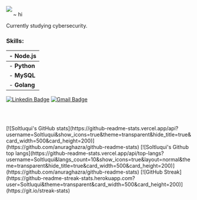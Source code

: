 <img align="left" src="https://images.vexels.com/media/users/3/260938/isolated/lists/fb69cbfbe9d5be3a276c4b5d7f97074e-blue-raven-bird.png">


~ hi

Currently studying cybersecurity.
### Skills:
| - **Node.js**   |
| --------        | 
|- **Python**     |
|- **MySQL**      |
|- **Golang**     |


[![Linkedin Badge](https://img.shields.io/badge/-LinkedIn-blue?style=flat-square&logo=Linkedin&logoColor=white&link=https://www.linkedin.com/in/soltluq/)](https://www.linkedin.com/in/soltluq/)
[![Gmail Badge](https://img.shields.io/badge/-Gmail-d14836?style=flat-square&logo=Gmail&logoColor=white&link=mail@ysoltluquiluizfernando@gmail.com)](mailto:mail@ysoltluquiluizfernando@gmail.com)

 
<br/><br/>

<div align="left">
[![Soltluqui's GitHub stats](https://github-readme-stats.vercel.app/api?username=Soltluqui&show_icons=true&theme=transparent&hide_title=true&card_width=500&card_height=200)](https://github.com/anuraghazra/github-readme-stats)
[![Soltluqui's Github top langs](https://github-readme-stats.vercel.app/api/top-langs?username=Soltluqui&langs_count=10&show_icons=true&layout=normal&theme=transparent&hide_title=true&card_width=500&card_height=200)](https://github.com/anuraghazra/github-readme-stats)
[![GitHub Streak](https://github-readme-streak-stats.herokuapp.com?user=Soltluqui&theme=transparent&card_width=500&card_height=200)](https://git.io/streak-stats)
</div>
